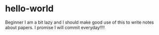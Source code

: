 # hello-world
Beginner
I am a bit lazy and I should make good use of this to write notes about papers.
I promise I will commit everyday!!!!
